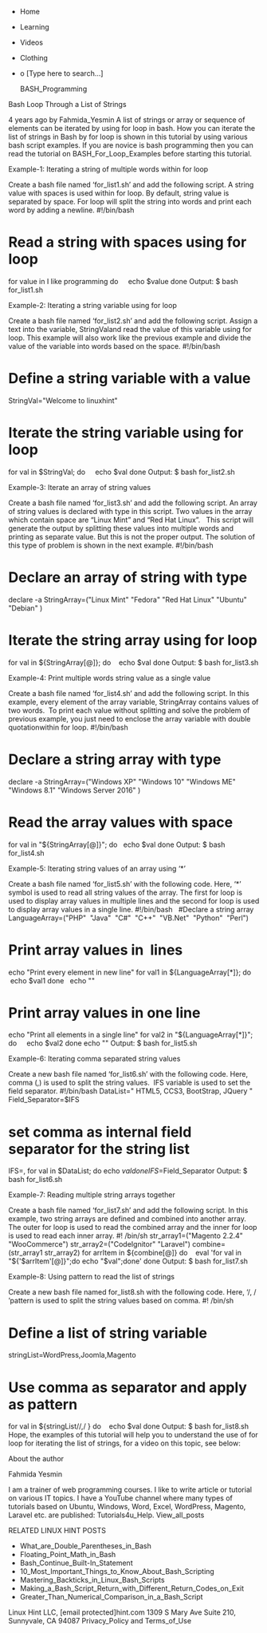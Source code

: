 




















































* Home
* Learning
* Videos
* Clothing
*
  o [Type here to search...]


   BASH_Programming


Bash Loop Through a List of Strings

4 years ago
by Fahmida_Yesmin
A list of strings or array or sequence of elements can be iterated by using for
loop in bash. How you can iterate the list of strings in Bash by for loop is
shown in this tutorial by using various bash script examples. If you are novice
is bash programming then you can read the tutorial on BASH_For_Loop_Examples
before starting this tutorial.


Example-1: Iterating a string of multiple words within for loop

Create a bash file named ‘for_list1.sh’ and add the following script. A string
value with spaces is used within for loop. By default, string value is
separated by space. For loop will split the string into words and print each
word by adding a newline.
#!/bin/bash
# Read a string with spaces using for loop
for value in I like programming
do
    echo $value
done
Output:
$ bash for_list1.sh

Example-2: Iterating a string variable using for loop

Create a bash file named ‘for_list2.sh’ and add the following script. Assign a
text into the variable, StringValand read the value of this variable using for
loop. This example will also work like the previous example and divide the
value of the variable into words based on the space.
#!/bin/bash
# Define a string variable with a value
StringVal="Welcome to linuxhint"

# Iterate the string variable using for loop
for val in $StringVal; do
    echo $val
done
Output:
$ bash for_list2.sh

Example-3: Iterate an array of string values

Create a bash file named ‘for_list3.sh’ and add the following script. An array
of string values is declared with type in this script. Two values in the array
which contain space are “Linux Mint” and “Red Hat Linux”.   This script will
generate the output by splitting these values into multiple words and printing
as separate value. But this is not the proper output. The solution of this type
of problem is shown in the next example.
#!/bin/bash
 
# Declare an array of string with type
declare -a StringArray=("Linux Mint" "Fedora" "Red Hat Linux" "Ubuntu" "Debian"
)
 
# Iterate the string array using for loop
for val in ${StringArray[@]}; do
   echo $val
done
Output:
$ bash for_list3.sh

Example-4: Print multiple words string value as a single value

Create a bash file named ‘for_list4.sh’ and add the following script. In this
example, every element of the array variable, StringArray contains values of
two words.  To print each value without splitting and solve the problem of
previous example, you just need to enclose the array variable with double
quotationwithin for loop.
#!/bin/bash
 
# Declare a string array with type
declare -a StringArray=("Windows XP" "Windows 10" "Windows ME" "Windows 8.1"
"Windows Server 2016" )
 
# Read the array values with space
for val in "${StringArray[@]}"; do
  echo $val
done
Output:
$ bash for_list4.sh

Example-5: Iterating string values of an array using ‘*’

Create a bash file named ‘for_list5.sh’ with the following code. Here, ‘*’
symbol is used to read all string values of the array. The first for loop is
used to display array values in multiple lines and the second for loop is used
to display array values in a single line.
#!/bin/bash
 
#Declare a string array
LanguageArray=("PHP"  "Java"  "C#"  "C++"  "VB.Net"  "Python"  "Perl")
 
# Print array values in  lines
echo "Print every element in new line"
for val1 in ${LanguageArray[*]}; do
     echo $val1
done
 
echo ""
 
# Print array values in one line
echo "Print all elements in a single line"
for val2 in "${LanguageArray[*]}"; do
    echo $val2
done
echo ""
Output:
$ bash for_list5.sh
 

Example-6: Iterating comma separated string values

Create a new bash file named ‘for_list6.sh’ with the following code. Here,
comma (,) is used to split the string values.  IFS variable is used to set the
field separator.
#!/bin/bash
DataList=" HTML5, CCS3, BootStrap, JQuery "
Field_Separator=$IFS
 
# set comma as internal field separator for the string list
IFS=,
for val in $DataList;
do
echo $val
done
 
IFS=$Field_Separator
Output:
$ bash for_list6.sh

Example-7: Reading multiple string arrays together

Create a bash file named ‘for_list7.sh’ and add the following script. In this
example, two string arrays are defined and combined into another array. The
outer for loop is used to read the combined array and the inner for loop is
used to read each inner array.
#! /bin/sh
str_array1=("Magento 2.2.4" "WooCommerce")
str_array2=("CodeIgnitor" "Laravel")
combine=(str_array1 str_array2)
for arrItem in ${combine[@]}
do
   eval 'for val in "${'$arrItem'[@]}";do echo "$val";done'
done
Output:
$ bash for_list7.sh

Example-8: Using pattern to read the list of strings

Create a new bash file named for_list8.sh with the following code. Here, ‘/, /
’pattern is used to split the string values based on comma.
#! /bin/sh
 
# Define a list of string variable
stringList=WordPress,Joomla,Magento
 
# Use comma as separator and apply as pattern
for val in ${stringList//,/ }
do
   echo $val
done
Output:
$ bash for_list8.sh
Hope, the examples of this tutorial will help you to understand the use of for
loop for iterating the list of strings, for a video on this topic, see below:


About the author


Fahmida Yesmin

I am a trainer of web programming courses. I like to write article or tutorial
on various IT topics. I have a YouTube channel where many types of tutorials
based on Ubuntu, Windows, Word, Excel, WordPress, Magento, Laravel etc. are
published: Tutorials4u_Help.
View_all_posts

RELATED LINUX HINT POSTS


* What_are_Double_Parentheses_in_Bash
* Floating_Point_Math_in_Bash
* Bash_Continue_Built-In_Statement
* 10_Most_Important_Things_to_Know_About_Bash_Scripting
* Mastering_Backticks_in_Linux_Bash_Scripts
* Making_a_Bash_Script_Return_with_Different_Return_Codes_on_Exit
* Greater_Than_Numerical_Comparison_in_a_Bash_Script

Linux Hint LLC, [email protected]hint.com
1309 S Mary Ave Suite 210, Sunnyvale, CA 94087
 Privacy_Policy and Terms_of_Use
